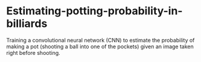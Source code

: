 # Estimating-potting-probability-in-billiards
Training a convolutional neural network (CNN) to estimate the probability of making a pot (shooting a ball into one of the pockets) given an image taken right before shooting.
